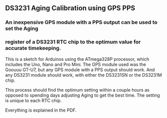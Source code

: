 ## DS3231 Aging Calibration using GPS PPS

### An inexpensive GPS module with a PPS output can be used to set the Aging
### register of a DS3231 RTC chip to the optimum value for accurate timekeeping.


This is a sketch for Arduinos using the ATmega328P processor, which includes
the Uno, Nano and Pro Mini.  The GPS module used was the Goouuu GT-U7, but
any GPS module with a PPS output should work.  And any DS3231 module should
work, with either the DS3231SN or the DS3231M chip.

This process should find the optimum setting within a couple hours as opposed
to spending days adjusting Aging to get the best time.  The setting is unique
to each RTC chip.

Everything is explained in the PDF.
